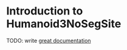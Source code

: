# Introduction to Humanoid3NoSegSite

TODO: write [great documentation](http://jacobian.org/writing/what-to-write/)
